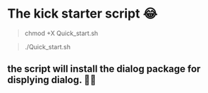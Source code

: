 # The kick starter script 😂️

> chmod +X Quick_start.sh

> ./Quick_start.sh

## the script will install the dialog package for displying dialog. 🤜️🤛️
